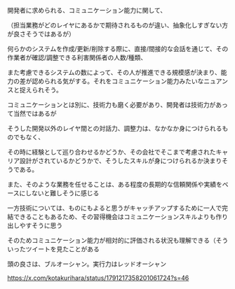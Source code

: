 開発者に求められる、コミュニケーション能力に関して、

（担当業務がどのレイヤにあるかで期待されるものが違い、抽象化しすぎない方が良さそうではあるが）

何らかのシステムを作成/更新/削除する際に、直接/間接的な会話を通じて、その作業者が確認/調整できる利害関係者の人数/種類、

また考慮できるシステムの数によって、その人が推進できる規模感が決まり、能力の差が認められる気がする。それをコミュニケーション能力みたいなニュアンスと捉えられそう。

コミュニケーションとは別に、技術力も磨く必要があり、開発者は技術力があって当然ではあるが

そうした開発以外のレイヤ間との対話力、調整力は、なかなか身につけられるものでもなく、

その時に経験として巡り合わせるかどうか、その会社でそこまで考慮されたキャリア設計がされているかどうかで、そうしたスキルが身につけられるか決まりそうである。

また、そのような業務を任せることは、ある程度の長期的な信頼関係や実績をベースにしないと難しそうに感じる

一方技術については、ものにもよると思うがキャッチアップするために一人で完結できることもあるため、その習得機会はコミュニケーションスキルよりも作り出しやすそうに思う

そのためコミュニケーション能力が相対的に評価される状況も理解できる（そういったツイートを見たことがある

頭の良さは、ブルオーシャン。実行力はレッドオーシャン

https://x.com/kotakurihara/status/1791217358201061724?s=46
